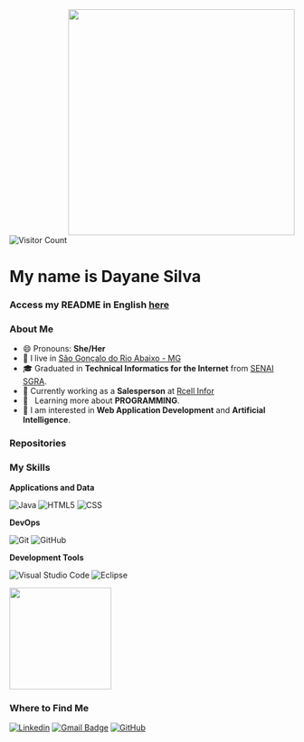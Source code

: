 <img src="https://raw.githubusercontent.com/MicaelliMedeiros/micaellimedeiros/master/image/computer-illustration.png" min-width="400px" max-width="400px" width="400px" align="right">

![Visitor Count](https://komarev.com/ghpvc/?username=DayanevSilva&color=006bed)

<h1>My name is Dayane Silva</h1>

<h3>Access my README in English <a href="https://github.com/DayanevSilva/DayanevSilva/blob/main/README.ENG/">here</a></h3>

<h3>About Me</h3>

- 😄 Pronouns: **She/Her**
- 📍 I live in <a class="location" href="https://goo.gl/maps/VVC3UTfXGd6zx2ru7">São Gonçalo do Rio Abaixo - MG</a>
- 🎓 Graduated in **Technical Informatics for the Internet** from <a href="https://www.fiemg.com.br/senai/unidades/senai-sao-goncalo-do-rio-abaixo-cfp-jose-fernando-coura/">SENAI SGRA</a>.
- 💼 Currently working as a **Salesperson** at <a href="https://www.rcellinfor.com.br/">Rcell Infor</a>
- 🌱 &nbsp; Learning more about **PROGRAMMING**.
- 👀 I am interested in **Web Application Development** and **Artificial Intelligence**.

<h3>Repositories</h3>

<h3>My Skills</h3>

**Applications and Data**

![Java](https://img.shields.io/badge/-Java-333333?style=flat&logo=Java&logoColor=007396)
![HTML5](https://img.shields.io/badge/-HTML5-333333?style=flat&logo=HTML5)
![CSS](https://img.shields.io/badge/-CSS-333333?style=flat&logo=CSS3&logoColor=1572B6)

**DevOps**

![Git](https://img.shields.io/badge/-Git-333333?style=flat&logo=git)
![GitHub](https://img.shields.io/badge/-GitHub-333333?style=flat&logo=github)

**Development Tools**

![Visual Studio Code](https://img.shields.io/badge/-Visual%20Studio%20Code-333333?style=flat&logo=visual-studio-code&logoColor=007ACC)
![Eclipse](https://img.shields.io/badge/-Eclipse-333333?style=flat&logo=eclipse-ide&logoColor=2C2255)

<a href="https://github.com/DayanevSilva">
  <img height="180em" src="https://github-readme-stats.vercel.app/api?username=DayanevSilva&theme=transparent&show_icons=true" />
</a>

<h3>Where to Find Me</h3>

[![Linkedin](https://img.shields.io/badge/-DayaneSilva-blue?style=flat-square&logo=Linkedin&logoColor=white&link=https://www.linkedin.com/in/dayane-silva-2034a5219/)](https://www.linkedin.com/in/dayane-silva-2034a5219/)
[![Gmail Badge](https://img.shields.io/badge/-Dayanevcarmo.s@email.com-006bed?style=flat-square&logo=Gmail&logoColor=white&link=mailto:Dayanevcarmo.s@gmail.com)](mailto:Dayanevcarmo.s@gmail.com)
[![GitHub](https://img.shields.io/github/followers/DayanevSilva?label=follow&style=social)](https://github.com/DayanevSilva)

